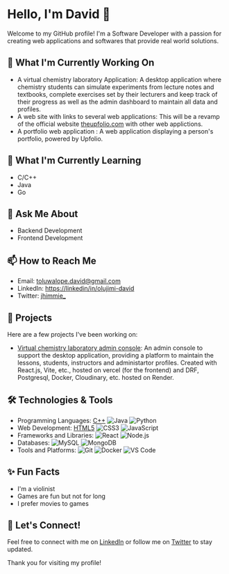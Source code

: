 # Hello, I'm David 👋

Welcome to my GitHub profile! I'm a Software Developer with a passion for creating web applications and softwares that provide real world solutions.

## 🔭 What I'm Currently Working On
- A virtual chemistry laboratory Application: A desktop application where chemistry students can simulate experiments from lecture notes and textbooks, complete exercises set by their lecturers and keep track of their progress as well as the admin dashboard to maintain all data and profiles. 
- A web site with links to several web applications: This will be a revamp of the official website [theupfolio.com](https://theupfolio.com) with other web applictions.
- A portfolio web application : A web application displaying a person's portfolio, powered by Upfolio.

## 🌱 What I'm Currently Learning
- C/C++
- Java
- Go

## 💬 Ask Me About
- Backend Development
- Frontend Development

## 📫 How to Reach Me
- Email: [toluwalope.david@gmail.com](mailto:toluwalope.david@gmail.com)
- LinkedIn: [https://linkedin/in/olujimi-david](https://linkedin/in/olujimi-david)
- Twitter: [jhimmie_](https://x.com/Jhimmie_)

## 📂 Projects
Here are a few projects I've been working on:
- [Virtual chemistry laboratory admin console](https://chem-lab-admin-fe-gamma.vercel.app/): An admin console to support the desktop application, providing a platform to maintain the lessons, students, instructors and administartor profiles. Created with React.js, Vite, etc., hosted on vercel (for the frontend) and DRF, Postgresql, Docker, Cloudinary, etc. hosted on Render. 

## 🛠️ Technologies & Tools
- Programming Languages: [C++](https://img.shields.io/badge/-C++-00599C?style=flat&logo=c%2B%2B&logoColor=white) ![Java](https://img.shields.io/badge/-Java-007396?style=flat&logo=java&logoColor=white) ![Python](https://img.shields.io/badge/-Python-3776AB?style=flat&logo=python&logoColor=white)
- Web Development: [HTML5](https://img.shields.io/badge/-HTML5-E34F26?style=flat&logo=html5&logoColor=white) ![CSS3](https://img.shields.io/badge/-CSS3-1572B6?style=flat&logo=css3&logoColor=white) ![JavaScript](https://img.shields.io/badge/-JavaScript-F7DF1E?style=flat&logo=javascript&logoColor=white)
- Frameworks and Libraries: ![React](https://img.shields.io/badge/-React-61DAFB?style=flat&logo=react&logoColor=white) ![Node.js](https://img.shields.io/badge/-Node.js-339933?style=flat&logo=node-dot-js&logoColor=white) 
- Databases: ![MySQL](https://img.shields.io/badge/-MySQL-4479A1?style=flat&logo=mysql&logoColor=white) ![MongoDB](https://img.shields.io/badge/-MongoDB-47A248?style=flat&logo=mongodb&logoColor=white)
- Tools and Platforms: ![Git](https://img.shields.io/badge/-Git-F05032?style=flat&logo=git&logoColor=white) ![Docker](https://img.shields.io/badge/-Docker-2496ED?style=flat&logo=docker&logoColor=white) ![VS Code](https://img.shields.io/badge/-VS%20Code-007ACC?style=flat&logo=visual-studio-code&logoColor=white)

<!-- ## 📈 GitHub Stats
![My GitHub Stats](https://github-readme-stats.vercel.app/api?username=yourusername&show_icons=true&theme=radical)

![Top Languages](https://github-readme-stats.vercel.app/api/top-langs/?username=yourusername&layout=compact&theme=radical) -->

## ✨ Fun Facts
- I'm a violinist
- Games are fun but not for long 
- I prefer movies to games

## 🤝 Let's Connect!
Feel free to connect with me on [LinkedIn](https://linkedin/in/olujimi-david) or follow me on [Twitter](https://x.com/Jhimmie_) to stay updated.

Thank you for visiting my profile!
